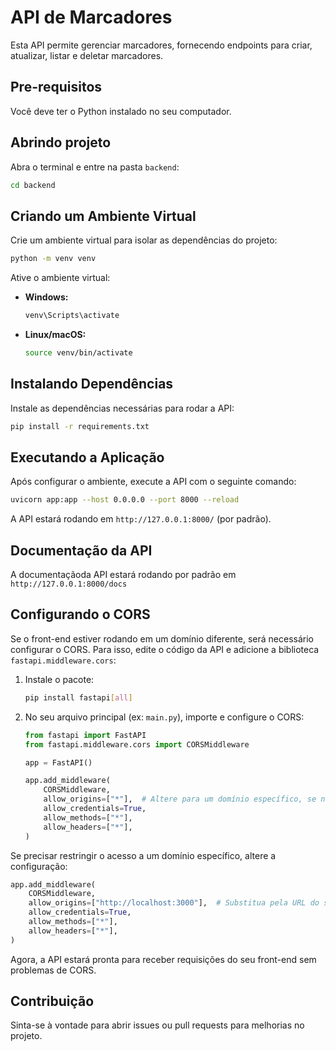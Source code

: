# API de Marcadores

Esta API permite gerenciar marcadores, fornecendo endpoints para criar, atualizar, listar e deletar marcadores.

## Pre-requisitos

Você deve ter o Python instalado no seu computador.

## Abrindo projeto

Abra o terminal e entre na pasta `backend`:

```sh
cd backend
```

## Criando um Ambiente Virtual

Crie um ambiente virtual para isolar as dependências do projeto:

```sh
python -m venv venv
```

Ative o ambiente virtual:

- **Windows:**
  ```sh
  venv\Scripts\activate
  ```
- **Linux/macOS:**
  ```sh
  source venv/bin/activate
  ```

## Instalando Dependências

Instale as dependências necessárias para rodar a API:

```sh
pip install -r requirements.txt
```

## Executando a Aplicação

Após configurar o ambiente, execute a API com o seguinte comando:

```sh
uvicorn app:app --host 0.0.0.0 --port 8000 --reload
```

A API estará rodando em `http://127.0.0.1:8000/` (por padrão).

## Documentação da API

A documentaçãoda API estará rodando por padrão em `http://127.0.0.1:8000/docs`

## Configurando o CORS

Se o front-end estiver rodando em um domínio diferente, será necessário configurar o CORS. Para isso, edite o código da API e adicione a biblioteca `fastapi.middleware.cors`:

1. Instale o pacote:

   ```sh
   pip install fastapi[all]
   ```

2. No seu arquivo principal (ex: `main.py`), importe e configure o CORS:

   ```python
   from fastapi import FastAPI
   from fastapi.middleware.cors import CORSMiddleware

   app = FastAPI()

   app.add_middleware(
       CORSMiddleware,
       allow_origins=["*"],  # Altere para um domínio específico, se necessário
       allow_credentials=True,
       allow_methods=["*"],
       allow_headers=["*"],
   )
   ```

Se precisar restringir o acesso a um domínio específico, altere a configuração:

```python
app.add_middleware(
    CORSMiddleware,
    allow_origins=["http://localhost:3000"],  # Substitua pela URL do seu front-end
    allow_credentials=True,
    allow_methods=["*"],
    allow_headers=["*"],
)
```

Agora, a API estará pronta para receber requisições do seu front-end sem problemas de CORS.

## Contribuição

Sinta-se à vontade para abrir issues ou pull requests para melhorias no projeto.